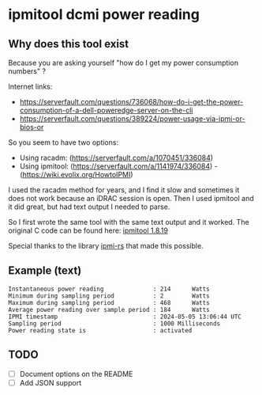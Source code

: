 # ipmitool dcmi power reading

## Why does this tool exist

Because you are asking yourself "how do I get my power consumption numbers" ?

Internet links:

- https://serverfault.com/questions/736068/how-do-i-get-the-power-consumption-of-a-dell-poweredge-server-on-the-cli
- https://serverfault.com/questions/389224/power-usage-via-ipmi-or-bios-or

So you seem to have two options:
- Using racadm: (https://serverfault.com/a/1070451/336084)
- Using ipmitool: (https://serverfault.com/a/1141974/336084) - (https://wiki.evolix.org/HowtoIPMI)

I used the racadm method for years, and I find it slow and sometimes it does not work because an iDRAC session is open.
Then I used ipmitool and it did great, but had text output I needed to parse.

So I first wrote the same tool with the same text output and it worked.
The original C code can be found here: [ipmitool 1.8.19](https://github.com/ipmitool/ipmitool/blob/IPMITOOL_1_8_19/lib/ipmi_dcmi.c#L1398-L1454)

Special thanks to the library [ipmi-rs](https://github.com/datdenkikniet/ipmi-rs) that made this possible.

## Example (text)

```text
Instantaneous power reading              : 214      Watts
Minimum during sampling period           : 2        Watts
Maximum during sampling period           : 468      Watts
Average power reading over sample period : 184      Watts
IPMI timestamp                           : 2024-05-05 13:06:44 UTC
Sampling period                          : 1000 Milliseconds
Power reading state is                   : activated
```

## TODO

- [ ] Document options on the README
- [ ] Add JSON support
